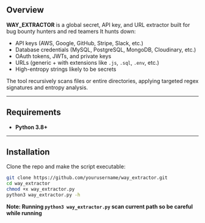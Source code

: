 ## Overview
**WAY_EXTRACTOR** is a global secret, API key, and URL extractor built for bug bounty hunters and red teamers 
It hunts down:
- API keys (AWS, Google, GitHub, Stripe, Slack, etc.)
- Database credentials (MySQL, PostgreSQL, MongoDB, Cloudinary, etc.)
- OAuth tokens, JWTs, and private keys
- URLs (generic + with extensions like `.js`, `.sql`, `.env`, etc.)
- High-entropy strings likely to be secrets

The tool recursively scans files or entire directories, applying targeted regex signatures and entropy analysis.

---

## Requirements
- **Python 3.8+**
---

## Installation
Clone the repo and make the script executable:

```bash
git clone https://github.com/yourusername/way_extractor.git
cd way_extractor
chmod +x way_extractor.py
python3 way_extractor.py -h 
```
**Note: Running `python3 way_extractor.py` scan current path so be careful while running**
